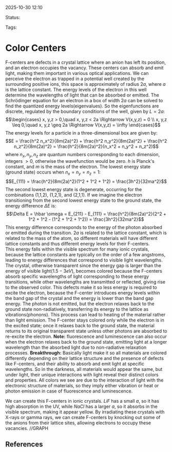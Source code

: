 
2025-10-30 12:10

Status: 

Tags:

# Color Centers
F-centers are defects in a crystal lattice where an anion has left its position, and an electron occupies the vacancy. These centers can absorb and emit light, making them important in various optical applications.
We can perceive the electron as trapped in a potential well created by the surrounding positive ions, this space is approximately of radius $2a$, where $a$ is the lattice constant. The energy levels of the electron in this well determine the wavelengths of light that can be absorbed or emitted.
The Schrödinger equation for an electron in a box of width $2a$ can be solved to find the quantized energy levels(eigenvalues). So the eigenfunctions are discrete, regulated by the boundary conditions of the well, given by $L=2a$:
$$\begin{cases}
x, y,z  > 0,\quad x, y,z < 2a \Rightarrow V(x,y,z) = 0 \\
x, y,z \leq 0,\quad x, y,z \geq 2a \Rightarrow V(x,y,z) = \infty
\end{cases}$$
The energy levels for a particle in a three-dimensional box are given by:
$$E = \frac{h^2 n_x^2}{8m(2a)^2} + \frac{h^2 n_y^2}{8m(2a)^2} + \frac{h^2 n_z^2}{8m(2a)^2} = \frac{h^2}{8m(2a)^2}(n_x^2 + n_y^2 + n_z^2)$$
where $n_x, n_y, n_z$ are quantum numbers corresponding to each dimension, integers $>0$, otherwise the wavefunction would be zero. $h$ is Planck's constant, and $m$ is the mass of the electron.
The lowest energy state (ground state) occurs when $n_x = n_y = n_z = 1$:
$$E_{111} = \frac{h^2}{8m(2a)^2}(1^2 + 1^2 + 1^2) = \frac{3h^2}{32ma^2}$$
The second lowest energy state is degenerate, occurring for the combinations (1,1,2), (1,2,1), and (2,1,1). If we imagine the electron transitioning from the second lowest energy state to the ground state, the energy difference $\Delta E$ is:
$$\Delta E = \hbar \omega = E_{211} - E_{111} = \frac{h^2}{8m(2a)^2}(2^2 + 1^2 + 1^2 - (1^2 + 1^2 + 1^2)) = \frac{3h^2}{32ma^2}$$
This energy difference corresponds to the energy of the photon absorbed or emitted during the transition. $2a$ is related to the lattice constant, which is related to the mass of the atom, so different materials will have different lattice constants and thus different energy levels for their F-centers.  
This energy falls within the visible spectrum for many ionic crystals, because the lattice constants are typically on the order of a few angstroms, leading to energy differences that correspond to visible light wavelengths. 
The crystal, otherwise transparent since the energy gap is larger than the energy of visible light($1.5-3 eV$), becomes colored because the F-centers absorb specific wavelengths of light corresponding to these energy transitions, while other wavelengths are transmitted or reflected, giving rise to the observed color. This defects make it so less energy is required to excite the electron, because the F-center introduces energy levels within the band gap of the crystal and the energy is lower than the band gap energy. 
The photon is not emitted, but the electron relaxes back to the ground state non-radiatively, transferring its energy to the lattice as vibrations(phonons). This process can lead to heating of the material rather than light emission. The F-center stays colored only while the electron is in the excited state; once it relaxes back to the ground state, the material returns to its original transparent state unless other photons are absorbed to re-excite the electron.
**Note:** fluorescence and luminescence can also occur when the electron relaxes back to the ground state, emitting light at a longer wavelength than the absorbed light due to non-radiative relaxation processes.
**Breakthrough:** Basically light make it so all materials are colored differently depending on their lattice structure and the presence of defects like F-centers, and their ability to absorb and emit light at specific wavelengths. So in the darkness, all materials would appear the same, but under light, their unique interactions with light reveal their distinct colors and properties. All colors we see are due to the interaction of light with the electronic structure of materials, so they imply either vibration or heat or photon emission in case of fluorescence and luminescence.

We can create this F-centers in ionic crystals. $LiF$ has a small $a$, so it has high absorption in the UV, while $NaCl$ has a larger $a$, so it absorbs in the visible spectrum, making it appear yellow. By irradiating these crystals with X-rays or gamma rays, we can create F-centers by knocking out some of the anions from their lattice sites, allowing electrons to occupy these vacancies.
//GRAPH






## References
